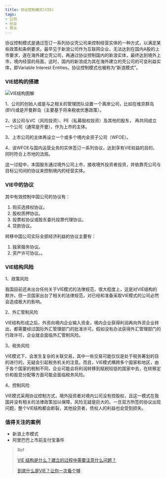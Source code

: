 ```yaml
---
title: 协议控制模式(VIE)
tags:
- 公司
- 创业
- 商业
---
```


协议控制模式是通过签订一系列协议壳公司来控制经营实体的一种方式，以满足某些政策和条例要求。最早见于新浪公司作为互联网企业，无法达到在国内A股的上市要求，遂在海外建立壳公司，再通过协议控制国内的新浪实体，最终达到境外上市，境内经营的局面，这时，国内的新浪成为其在海外建立的壳公司的可变利益实体，即Variable Interest Entities。协议控制模式也被称为“新浪模式”。

<!-- more -->

### VIE结构的搭建

![VIE结构图解](https://pic3.zhimg.com/80/aebcd51d4bcda0227f2af2d66f699c46_hd.jpg)


1、公司的创始人或是与之相关的管理团队设置一个离岸公司，比如在维京群岛(BVI)或是开曼群岛（主要基于将来税收优惠政策）。

2、该公司与VC（风险投资）、PE（私募股权投资）及其他的股东， 再共同成立一个公司（通常是开曼），作为上市的主体。

3、上市公司的主体再设立一个或多个境内全资子公司（WFOE）。

4、该WFOE与国内运营业务的实体签订一系列协议，达到享有VIE权益的目的，同时符合上市地的法规。

这一过程中，本国股东通过境外公司上市，接收境外投资者投资，并依靠壳公司与目标公司间的协议来控制境内的经营实体。


### VIE中的协议

其中有效控制中国公司的协议有：

1. 购买选择权协议。
2. 股权质押协议。
3. 投票权协议或股东委托投票代理协议。
4. 贷款协议。

转移中国公司实际全部经济利益的协议主要有：

1. 独家服务协议。
2. 资产许可协议。。


### VIE结构风险

1、政策风险

我国目前还未出台任何关于VIE模式的法律规范，很大程度上，这是对VIE结构的默许。但一旦国家出台了相关的法律规范，对已经和准备采取VIE模式的公司必然会造成极大的影响。 

2、外汇管制风险

VIE结构形成之后，外资向境内企业输入资金，境内企业获得利润再向外资企业转出，都需要经过国际外汇管理部门的批准许可。假如没有办法获得外汇管理部门的行政许可，企业就会面临外汇管制风险。 

3、税务风险

VIE模式下，会发生复杂的关联交易，其中一些交易可能仅仅是处于税务筹划的目的进行的，无疑会引起税务机关的注意。而且，VIE模式横跨多个国家和地区，由于各个国家的税制不同，企业可能会将利润转移到赋税较低的国家中去，在转移定价和股息分配等方面可能会面临税务风险。
 
4、控制风险

VIE模式采用协议控制方式，境外投资者对境内公司没有控股权，且这一模式在我国并没有相关的法律政策加以保障，风险无疑是巨大的。一旦双方所签的协议出现问题，整个VIE结构都会断裂，其他投资者，债权人的利益也会受到损失。 


### 值得关注的案例
- 新浪上市模式
- 阿里巴巴上市前支付宝事件


> Ref
> 
> [VIE 结构是什么？建立的过程中需要注意什么问题？](https://www.zhihu.com/question/19634851)
> 
> [到底什么是VIE？让你一次看个够](http://tech2ipo.com/56981)
